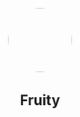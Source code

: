 <p align="center">    
    <img style="border-radius: 100px" width="128" height="128" src="https://avatars.githubusercontent.com/u/81895715?s=96&v=4">
</p>
<h1 align="center">Fruity</h1>
